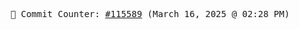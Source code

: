 <p align="center">
    <samp>
        📮 Commit Counter: <a href="https://github.com/Javascript-void0/Javascript-void0/commits/main">#115589</a> (March 16, 2025 @ 02:28 PM)
    </samp>
</p>